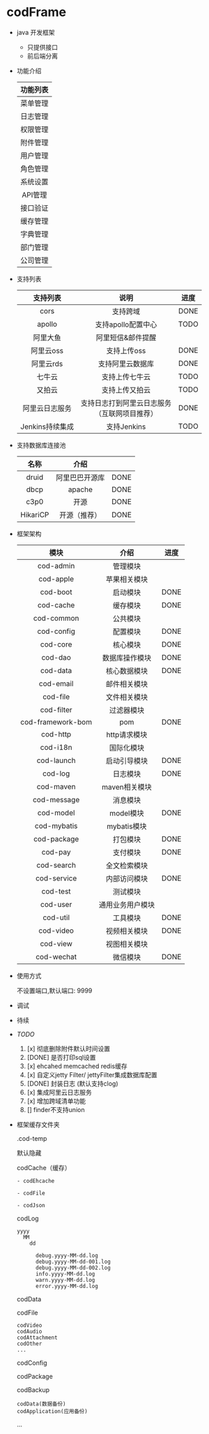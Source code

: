 # codFrame
 * java 开发框架
   - 只提供接口
   - 前后端分离
 * 功能介绍
   
   | 功能列表 | 
   | :-----:  |
   | 菜单管理 | 
   | 日志管理 | 
   | 权限管理 | 
   | 附件管理 | 
   | 用户管理 | 
   | 角色管理 | 
   | 系统设置 | 
   | API管理  |
   | 接口验证 | 
   | 缓存管理 | 
   | 字典管理 | 
   | 部门管理 | 
   | 公司管理 | 
   
 * 支持列表
 
   | 支持列表        | 说明                                             |   进度    |
   | :----:          | :----:                                           | :---: |
   | cors            | 支持跨域                                         |    DONE   |
   | apollo          | 支持apollo配置中心                               |   TODO    |
   | 阿里大鱼        | 阿里短信&邮件提醒                                |       |
   | 阿里云oss       | 支持上传oss                                      |  DONE     |
   | 阿里云rds       | 支持阿里云数据库                                 |   DONE    |
   | 七牛云          | 支持上传七牛云                                   |   TODO    |
   | 又拍云          | 支持上传又拍云                                   |   TODO    |
   | 阿里云日志服务  | 支持日志打到阿里云日志服务<br>（互联网项目推荐） |     DONE  |
   | Jenkins持续集成 | 支持Jenkins                                      |   TODO    |
     
 * 支持数据库连接池

    | 名称     | 介绍         |       |
    | :----:   | :----:       | :---: |
    | druid    | 阿里巴巴开源库 |  DONE     |
    | dbcp     | apache       |  DONE     |
    | c3p0     | 开源         |   DONE     |
    | HikariCP | 开源（推荐） |    DONE    |
   
   
 * 框架架构
 
   | 模块        | 介绍           |    进度    |
   | :----:      | :----:         | :----: |
   | cod-admin  | 管理模块       |        |
   | cod-apple  | 苹果相关模块       |        |
   | cod-boot  | 启动模块       |  DONE      |
   | cod-cache   | 缓存模块       |  DONE      |
   | cod-common  | 公共模块       |        |
   | cod-config  | 配置模块       | DONE       |
   | cod-core    | 核心模块       |  DONE      |
   | cod-dao     | 数据库操作模块 |  DONE      |
   | cod-data     | 核心数据模块 |   DONE     |
   | cod-email     | 邮件相关模块 |        |
   | cod-file     | 文件相关模块 |        |
   | cod-filter  | 过滤器模块     |        |
   | cod-framework-bom  | pom     |  DONE      |
   | cod-http     | http请求模块       |        |
   | cod-i18n     | 国际化模块       |        |
   | cod-launch     | 启动引导模块       |   DONE     |
   | cod-log     | 日志模块       |   DONE     |
   | cod-maven     | maven相关模块       |        |
   | cod-message | 消息模块       |        |
   | cod-model   | model模块      |   DONE     |
   | cod-mybatis | mybatis模块   |        |
   | cod-package | 打包模块   |  DONE      |
   | cod-pay     | 支付模块   |  DONE      |
   | cod-search  | 全文检索模块   |        |
   | cod-service | 内部访问模块   |  DONE      |
   | cod-test | 测试模块   |        |
   | cod-user | 通用业务用户模块   |        |
   | cod-util    | 工具模块       |  DONE      |
   | cod-video  | 视频相关模块       |  DONE      |
   | cod-view  | 视图相关模块       |        |
   | cod-wechat  | 微信模块       |   DONE     |
   
 * 使用方式
   
   不设置端口,默认端口: 9999
   
 * 调试
 
 * 待续


* *TODO*

  1. [x] 彻底删除附件默认时间设置
  2. [DONE] 是否打印sql设置
  3. [x] ehcahed memcached redis缓存
  4. [x] 自定义jetty Filter/ jettyFilter集成数据库配置
  5. [DONE] 封装日志 (默认支持clog)
  6. [x] 集成阿里云日志服务
  7. [x] 增加跨域清单功能
  8. [] finder不支持union
  

* 框架缓存文件夹

  .cod-temp
  
  默认隐藏
  
    codCache（缓存）
    
      - codEhcache
      
      - codFile
      
      - codJson
      
    codLog
    
      yyyy
        MM
          dd
          
            debug.yyyy-MM-dd.log
            debug.yyyy-MM-dd-001.log
            debug.yyyy-MM-dd-002.log
            info.yyyy-MM-dd.log
            warn.yyyy-MM-dd.log
            error.yyyy-MM-dd.log
    codData
    
    codFile
    
      codVideo
      codAudio
      codAttachment
      codOther
      ...
    codConfig
    
    codPackage
    
    codBackup
    
      codData(数据备份)
      codApplication(应用备份)
      
    ...

